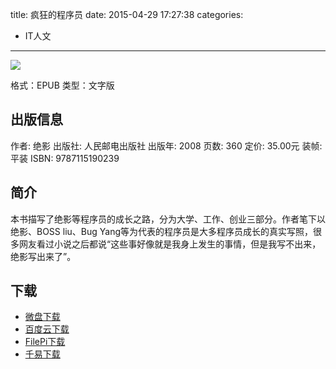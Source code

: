 title: 疯狂的程序员
date: 2015-04-29 17:27:38
categories:
  - IT人文
---

![](http://img5.douban.com/lpic/s3325997.jpg)

格式：EPUB
类型：文字版

<!--more-->

## 出版信息 ##

作者: 绝影 
出版社: 人民邮电出版社
出版年: 2008
页数: 360
定价: 35.00元
装帧: 平装
ISBN: 9787115190239

## 简介

本书描写了绝影等程序员的成长之路，分为大学、工作、创业三部分。作者笔下以绝影、BOSS liu、Bug Yang等为代表的程序员是大多程序员成长的真实写照，很多网友看过小说之后都说“这些事好像就是我身上发生的事情，但是我写不出来，绝影写出来了”。

## 下载 ##

* [微盘下载](http://vdisk.weibo.com/s/aADaW4YREZyb7)
* [百度云下载](http://pan.baidu.com/s/1qW9ZKNa)
* [FilePi下载](http://filepi.com/i/fWouKTu)
* [千易下载](http://1000eb.com/1hwfi)
